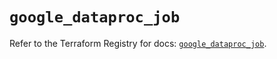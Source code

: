 # `google_dataproc_job`

Refer to the Terraform Registry for docs: [`google_dataproc_job`](https://registry.terraform.io/providers/hashicorp/google/6.10.0/docs/resources/dataproc_job).
